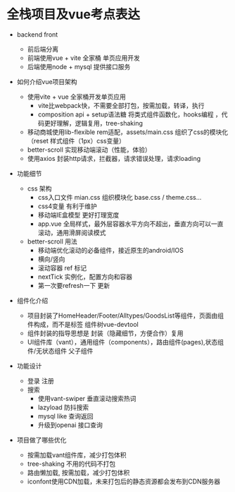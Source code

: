 # 全栈项目及vue考点表达

- backend front 
    - 前后端分离
    - 前端使用vue + vite 全家桶 单页应用开发
    - 后端使用node + mysql 提供接口服务

- 如何介绍vue项目架构
    - 使用vite + vue 全家桶开发单页应用
        - vite比webpack快，不需要全部打包，按需加载，转译，执行
        - composition api + setup语法糖 将类式组件函数化，hooks编程 ，代码更好理解，逻辑复用，tree-shaking 
    - 移动商城使用lib-flexible rem适配，assets/main.css 组织了css的模块化（reset 样式组件（1px）css变量）
    - better-scroll 实现移动端滚动（性能，体验）
    - 使用axios 封装http请求，拦截器，请求错误处理，请求loading

- 功能细节
    - css 架构
        - css入口文件 mian.css  组织模块化 base.css / theme.css...
        - css4变量 有利于维护
        - 移动端IE盒模型 更好打理宽度
        - app.vue 全局样式，最外层容器水平方向不超出，垂直方向可以一直滚动，通用滑屏阅读模式
    - better-scroll 用法
        - 移动端优化滚动的必备组件，接近原生的android/IOS
        - 横向/竖向
        - 滚动容器 ref 标记
        - nextTick 实例化，配置方向和容器
        - 第一次要refresh一下 更新

- 组件化介绍
    - 项目封装了HomeHeader/Footer/Alltypes/GoodsList等组件，页面由组件构成，而不是标签      组件树vue-devtool
    - 组件封装的指导思想是 封装（隐藏细节，方便合作）复用
    - UI组件库（vant），通用组件（components），路由组件(pages),状态组件/无状态组件 父子组件

- 功能设计
    - 登录 注册
    - 搜索
        - 使用vant-swiper 垂直滚动搜索热词
        - lazyload 防抖搜索
        - mysql like 查询返回
        - 升级到openai 接口查询

- 项目做了哪些优化
    - 按需加载vant组件库，减少打包体积
    - tree-shaking 不用的代码不打包
    - 路由懒加载, 按需加载，减少打包体积
    - iconfont使用CDN加载，未来打包后的静态资源都会发布到CDN服务器